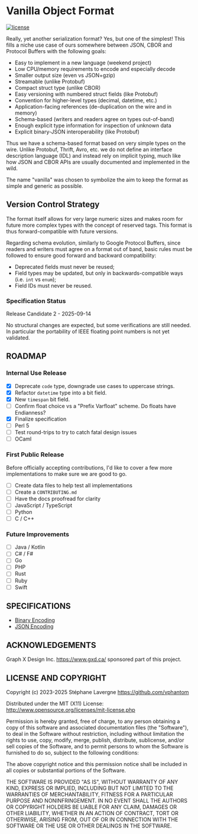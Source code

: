 # Vanilla Object Format

[![license](https://img.shields.io/github/license/vphantom/vof.svg?style=plastic)]()

<!-- [![GitHub release](https://img.shields.io/github/release/vphantom/vof.svg?style=plastic)]() -->

Really, yet another serialization format?  Yes, but one of the simplest!  This fills a niche use case of ours somewhere between JSON, CBOR and Protocol Buffers with the following goals:

* Easy to implement in a new language (weekend project)
* Low CPU/memory requirements to encode and especially decode
* Smaller output size (even vs JSON+gzip)
* Streamable (unlike Protobuf)
* Compact struct type (unlike CBOR)
* Easy versioning with numbered struct fields (like Protobuf)
* Convention for higher-level types (decimal, datetime, etc.)
* Application-facing references (de-duplication on the wire and in memory)
* Schema-based (writers and readers agree on types out-of-band)
* Enough explicit type information for inspection of unknown data
* Explicit binary-JSON interoperability (like Protobuf)

Thus we have a schema-based format based on very simple types on the wire.  Unlike Protobuf, Thrift, Avro, etc. we do not define an interface description language (IDL) and instead rely on implicit typing, much like how JSON and CBOR APIs are usually documented and implemented in the wild.

The name "vanilla" was chosen to symbolize the aim to keep the format as simple and generic as possible.

## Version Control Strategy

The format itself allows for very large numeric sizes and makes room for future more complex types with the concept of reserved tags.  This format is thus forward-compatible with future versions.

Regarding schema evolution, similarly to Google Protocol Buffers, since readers and writers must agree on a format out of band, basic rules must be followed to ensure good forward and backward compatibility:

* Deprecated fields must never be reused;
* Field types may be updated, but only in backwards-compatible ways (i.e. `int` vs `enum`);
* Field IDs must never be reused.

### Specification Status

Release Candidate 2 - 2025-09-14

No structural changes are expected, but some verifications are still needed.  In particular the portability of IEEE floating point numbers is not yet validated.

## ROADMAP

### Internal Use Release

- [x] Deprecate `code` type, downgrade use cases to uppercase strings.
- [x] Refactor `datetime` type into a bit field.
- [x] New `timespan` bit field.
- [ ] Confirm float choice vs a "Prefix Varfloat" scheme. Do floats have Endianness?
- [x] Finalize specification
- [ ] Perl 5
- [ ] Test round-trips to try to catch fatal design issues
- [ ] OCaml

### First Public Release

Before officially accepting contributions, I'd like to cover a few more implementations to make sure we are good to go.

- [ ] Create data files to help test all implementations
- [ ] Create a `CONTRIBUTING.md`
- [ ] Have the docs proofread for clarity
- [ ] JavaScript / TypeScript
- [ ] Python
- [ ] C / C++

### Future Improvements

- [ ] Java / Kotlin
- [ ] C# / F#
- [ ] Go
- [ ] PHP
- [ ] Rust
- [ ] Ruby
- [ ] Swift

## SPECIFICATIONS

* [Binary Encoding](binary.md)
* [JSON Encoding](json.md)

## ACKNOWLEDGEMENTS

Graph X Design Inc. https://www.gxd.ca/ sponsored part of this project.

## LICENSE AND COPYRIGHT

Copyright (c) 2023-2025 Stéphane Lavergne <https://github.com/vphantom>

Distributed under the MIT (X11) License:
http://www.opensource.org/licenses/mit-license.php

Permission is hereby granted, free of charge, to any person obtaining a copy of this software and associated documentation files (the "Software"), to deal in the Software without restriction, including without limitation the rights to use, copy, modify, merge, publish, distribute, sublicense, and/or sell copies of the Software, and to permit persons to whom the Software is furnished to do so, subject to the following conditions:

The above copyright notice and this permission notice shall be included in all copies or substantial portions of the Software.

THE SOFTWARE IS PROVIDED "AS IS", WITHOUT WARRANTY OF ANY KIND, EXPRESS OR IMPLIED, INCLUDING BUT NOT LIMITED TO THE WARRANTIES OF MERCHANTABILITY, FITNESS FOR A PARTICULAR PURPOSE AND NONINFRINGEMENT. IN NO EVENT SHALL THE AUTHORS OR COPYRIGHT HOLDERS BE LIABLE FOR ANY CLAIM, DAMAGES OR OTHER LIABILITY, WHETHER IN AN ACTION OF CONTRACT, TORT OR OTHERWISE, ARISING FROM, OUT OF OR IN CONNECTION WITH THE SOFTWARE OR THE USE OR OTHER DEALINGS IN THE SOFTWARE.
